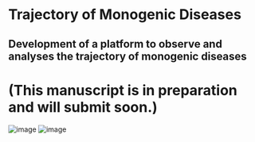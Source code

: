 # Trajectory of Monogenic Diseases
## Development of a platform to observe and analyses the trajectory of monogenic diseases 
# (This manuscript is in preparation and will submit soon.)
![image](https://user-images.githubusercontent.com/13919508/135891885-1b16807e-e251-4b67-ad55-9160d71f64a4.png)
![image](https://user-images.githubusercontent.com/13919508/135892201-e14dc59f-3563-4896-b9dd-74b194594c06.png)
